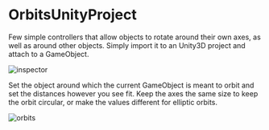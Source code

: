 # OrbitsUnityProject
Few simple controllers that allow objects to rotate around their own axes, as well as around other objects.
Simply import it to an Unity3D project and attach to a GameObject.

![inspector](https://user-images.githubusercontent.com/19371732/156648635-32533c3d-a2de-4729-a45e-b4a03ea9d0f7.png)

Set the object around which the current GameObject is meant to orbit and set the distances however you see fit. 
Keep the axes the same size to keep the orbit circular, or make the values different for elliptic orbits.

![orbits](https://user-images.githubusercontent.com/19371732/156653159-fc0fc8c9-b312-4e04-ab47-f9b71ef179f3.gif)
